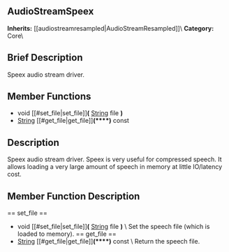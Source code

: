 ##  AudioStreamSpeex  
**Inherits:** [[audiostreamresampled|AudioStreamResampled]]\\
**Category:** Core\\
##  Brief Description  
Speex audio stream driver.
##  Member Functions 
  * void [[#set_file|set_file]]**(** [String](class_string) file **)**
  * [String](class_string) [[#get_file|get_file]]**(****)** const
##  Description  
Speex audio stream driver. Speex is very useful for compressed speech. It allows loading a very large amount of speech in memory at little IO/latency cost.
##  Member Function Description  
==  set_file  ==
  * void [[#set_file|set_file]]**(** [String](class_string) file **)**
\\
Set the speech file (which is loaded to memory).
==  get_file  ==
  * [String](class_string) [[#get_file|get_file]]**(****)** const
\\
Return the speech file.
